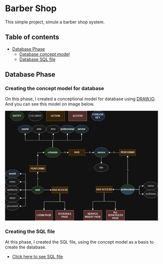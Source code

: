 
# Barber Shop 
This simple project, simule a barber shop system.


## Table of contents  
- [Database Phase](#database)  
    - [Database concept model](#modelDB)
    - [Database SQL file](#DBSQL)
 

<h2 id="database">Database Phase</h2>  

<h3 id="modelDB">Creating the concept model for database</h3>

On this phase, I created a conceptional model for database using [DRAW.IO](https://draw.io/). And you can see this model on image below.

![database model png](Database/DB_Design.png)


<h3 id="DBSQL">Creating the SQL file</h3>

At this phase, I created the SQL file, using the concept model as a basis to create the database.

- [Click here to see SQL file](https://github.com/ViniCezarioDEV/Barber-Shop/blob/main/Database/Database.sql)
